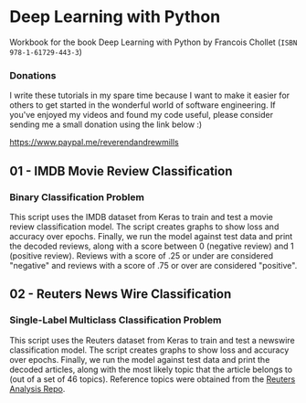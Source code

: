 # Deep Learning with Python
Workbook for the book Deep Learning with Python by Francois Chollet (`ISBN 978-1-61729-443-3`)

### Donations

I write these tutorials in my spare time because I want to make it easier for others to get started in the wonderful world of software engineering. If you've enjoyed my videos and found my code useful, please consider sending me a small donation using the link below :)

<https://www.paypal.me/reverendandrewmills>

## 01 - IMDB Movie Review Classification

### Binary Classification Problem

This script uses the IMDB dataset from Keras to train and test a movie review classification model. The script creates graphs to show loss and accuracy over epochs. Finally, we run the model against test data and print the decoded reviews, along with a score between 0 (negative review) and 1 (positive review). Reviews with a score of .25 or under are considered "negative" and reviews with a score of .75 or over are considered "positive".

## 02 - Reuters News Wire Classification

### Single-Label Multiclass Classification Problem

This script uses the Reuters dataset from Keras to train and test a newswire classification model. The script creates graphs to show loss and accuracy over epochs. Finally, we run the model against test data and print the decoded articles, along with the most likely topic that the article belongs to (out of a set of 46 topics). Reference topics were obtained from the [Reuters Analysis Repo](https://github.com/SteffenBauer/KerasTools/tree/master/Reuters_Analysis).